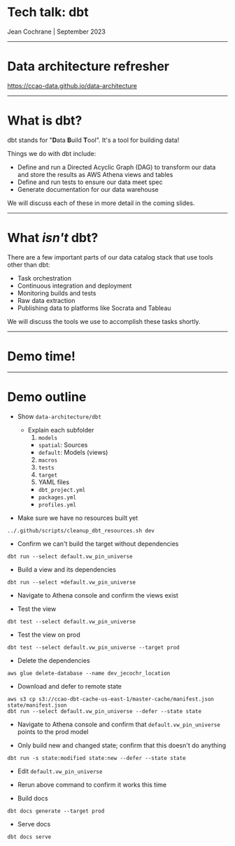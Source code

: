 # Tech talk: dbt

Jean Cochrane | September 2023

---

# Data architecture refresher

https://ccao-data.github.io/data-architecture

---

# What is dbt?

dbt stands for "**D**ata **B**uild **T**ool". It's a tool for building data!

Things we do with dbt include:

* Define and run a Directed Acyclic Graph (DAG) to transform our data and store
  the results as AWS Athena views and tables
* Define and run tests to ensure our data meet spec
* Generate documentation for our data warehouse

We will discuss each of these in more detail in the coming slides.

---

# What _isn't_ dbt?

There are a few important parts of our data catalog stack that use tools other
than dbt:

* Task orchestration
* Continuous integration and deployment
* Monitoring builds and tests
* Raw data extraction
* Publishing data to platforms like Socrata and Tableau

We will discuss the tools we use to accomplish these tasks shortly.

---

# Demo time!

---

# Demo outline

* Show `data-architecture/dbt`
  * Explain each subfolder
    1. `models`
      * `spatial`: Sources
      * `default`: Models (views)
    2. `macros`
    3. `tests`
    4. `target`
    4. YAML files
      * `dbt_project.yml`
      * `packages.yml`
      * `profiles.yml`

* Make sure we have no resources built yet

```
../.github/scripts/cleanup_dbt_resources.sh dev
```

* Confirm we can't build the target without dependencies

```
dbt run --select default.vw_pin_universe
```

* Build a view and its dependencies

```
dbt run --select +default.vw_pin_universe
```

* Navigate to Athena console and confirm the views exist

* Test the view

```
dbt test --select default.vw_pin_universe
```

* Test the view on prod

```
dbt test --select default.vw_pin_universe --target prod
```

* Delete the dependencies

```
aws glue delete-database --name dev_jecochr_location
```

* Download and defer to remote state

```
aws s3 cp s3://ccao-dbt-cache-us-east-1/master-cache/manifest.json state/manifest.json
dbt run --select default.vw_pin_universe --defer --state state
```

* Navigate to Athena console and confirm that `default.vw_pin_universe` points
  to the prod model

* Only build new and changed state; confirm that this doesn't do anything

```
dbt run -s state:modified state:new --defer --state state
```

* Edit `default.vw_pin_universe`

* Rerun above command to confirm it works this time

* Build docs

```
dbt docs generate --target prod
```

* Serve docs

```
dbt docs serve
```
